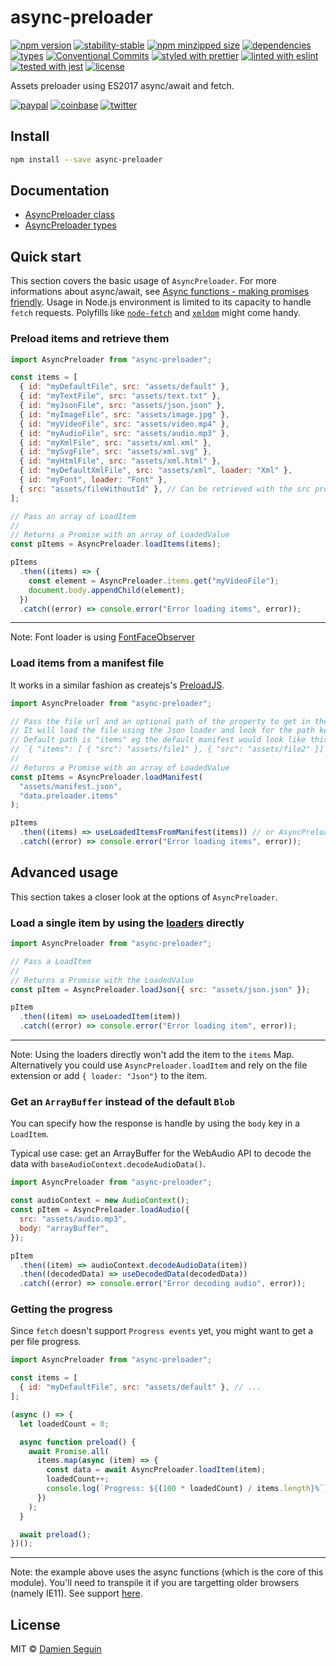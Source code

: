 # async-preloader

[![npm version](https://img.shields.io/npm/v/async-preloader)](https://www.npmjs.com/package/async-preloader)
[![stability-stable](https://img.shields.io/badge/stability-stable-green.svg)](https://www.npmjs.com/package/async-preloader)
[![npm minzipped size](https://img.shields.io/bundlephobia/minzip/async-preloader)](https://www.npmjs.com/package/async-preloader)
[![dependencies](https://img.shields.io/david/dmnsgn/async-preloader)](https://github.com/dmnsgn/async-preloader/blob/main/package.json)
[![types](https://img.shields.io/npm/types/async-preloader)](https://github.com/microsoft/TypeScript)
[![Conventional Commits](https://img.shields.io/badge/Conventional%20Commits-1.0.0-fa6673.svg)](https://conventionalcommits.org)
[![styled with prettier](https://img.shields.io/badge/styled_with-Prettier-f8bc45.svg?logo=prettier)](https://github.com/prettier/prettier)
[![linted with eslint](https://img.shields.io/badge/linted_with-ES_Lint-4B32C3.svg?logo=eslint)](https://github.com/eslint/eslint)
[![tested with jest](https://img.shields.io/badge/tested_with-jest-99424f.svg)](https://github.com/facebook/jest)
[![license](https://img.shields.io/github/license/dmnsgn/async-preloader)](https://github.com/dmnsgn/async-preloader/blob/main/LICENSE.md)

Assets preloader using ES2017 async/await and fetch.

[![paypal](https://img.shields.io/badge/donate-paypal-informational?logo=paypal)](https://paypal.me/dmnsgn)
[![coinbase](https://img.shields.io/badge/donate-coinbase-informational?logo=coinbase)](https://commerce.coinbase.com/checkout/56cbdf28-e323-48d8-9c98-7019e72c97f3)
[![twitter](https://img.shields.io/twitter/follow/dmnsgn?style=social)](https://twitter.com/dmnsgn)

## Install

```bash
npm install --save async-preloader
```

## Documentation

- [AsyncPreloader class](https://dmnsgn.github.io/async-preloader/classes/index.asyncpreloader.html)
- [AsyncPreloader types](https://dmnsgn.github.io/async-preloader/modules/types.html)

## Quick start

This section covers the basic usage of `AsyncPreloader`. For more informations about async/await, see [Async functions - making promises friendly](https://developers.google.com/web/fundamentals/primers/async-functions). Usage in Node.js environment is limited to its capacity to handle `fetch` requests. Polyfills like [`node-fetch`](https://www.npmjs.com/package/node-fetch) and [`xmldom`](https://www.npmjs.com/package/xmldom) might come handy.

### Preload items and retrieve them

```javascript
import AsyncPreloader from "async-preloader";

const items = [
  { id: "myDefaultFile", src: "assets/default" },
  { id: "myTextFile", src: "assets/text.txt" },
  { id: "myJsonFile", src: "assets/json.json" },
  { id: "myImageFile", src: "assets/image.jpg" },
  { id: "myVideoFile", src: "assets/video.mp4" },
  { id: "myAudioFile", src: "assets/audio.mp3" },
  { id: "myXmlFile", src: "assets/xml.xml" },
  { id: "mySvgFile", src: "assets/xml.svg" },
  { id: "myHtmlFile", src: "assets/xml.html" },
  { id: "myDefaultXmlFile", src: "assets/xml", loader: "Xml" },
  { id: "myFont", loader: "Font" },
  { src: "assets/fileWithoutId" }, // Can be retrieved with the src property eg. AsyncPreloader.items.get("assets/fileWithoutId")
];

// Pass an array of LoadItem
//
// Returns a Promise with an array of LoadedValue
const pItems = AsyncPreloader.loadItems(items);

pItems
  .then((items) => {
    const element = AsyncPreloader.items.get("myVideoFile");
    document.body.appendChild(element);
  })
  .catch((error) => console.error("Error loading items", error));
```

---

Note: Font loader is using [FontFaceObserver](https://github.com/bramstein/fontfaceobserver)

### Load items from a manifest file

It works in a similar fashion as createjs's [PreloadJS](http://www.createjs.com/docs/preloadjs/classes/LoadQueue.html).

```javascript
import AsyncPreloader from "async-preloader";

// Pass the file url and an optional path of the property to get in the JSON file.
// It will load the file using the Json loader and look for the path key expecting an array of `LoadItem`s.
// Default path is "items" eg the default manifest would look like this:
// `{ "items": [ { "src": "assets/file1" }, { "src": "assets/file2" }] }`
//
// Returns a Promise with an array of LoadedValue
const pItems = AsyncPreloader.loadManifest(
  "assets/manifest.json",
  "data.preloader.items"
);

pItems
  .then((items) => useLoadedItemsFromManifest(items)) // or AsyncPreloader.items.get("src or id")
  .catch((error) => console.error("Error loading items", error));
```

## Advanced usage

This section takes a closer look at the options of `AsyncPreloader`.

### Load a single item by using the [loaders](https://github.com/dmnsgn/async-preloader/blob/master/src/index.ts#L40) directly

```javascript
import AsyncPreloader from "async-preloader";

// Pass a LoadItem
//
// Returns a Promise with the LoadedValue
const pItem = AsyncPreloader.loadJson({ src: "assets/json.json" });

pItem
  .then((item) => useLoadedItem(item))
  .catch((error) => console.error("Error loading item", error));
```

---

Note: Using the loaders directly won't add the item to the `items` Map.
Alternatively you could use `AsyncPreloader.loadItem` and rely on the file extension or add `{ loader: "Json"}` to the item.

### Get an `ArrayBuffer` instead of the default `Blob`

You can specify how the response is handle by using the `body` key in a `LoadItem`.

Typical use case: get an ArrayBuffer for the WebAudio API to decode the data with `baseAudioContext.decodeAudioData()`.

```javascript
import AsyncPreloader from "async-preloader";

const audioContext = new AudioContext();
const pItem = AsyncPreloader.loadAudio({
  src: "assets/audio.mp3",
  body: "arrayBuffer",
});

pItem
  .then((item) => audioContext.decodeAudioData(item))
  .then((decodedData) => useDecodedData(decodedData))
  .catch((error) => console.error("Error decoding audio", error));
```

### Getting the progress

Since `fetch` doesn't support `Progress events` yet, you might want to get a per file progress.

```javascript
import AsyncPreloader from "async-preloader";

const items = [
  { id: "myDefaultFile", src: "assets/default" }, // ...
];

(async () => {
  let loadedCount = 0;

  async function preload() {
    await Promise.all(
      items.map(async (item) => {
        const data = await AsyncPreloader.loadItem(item);
        loadedCount++;
        console.log(`Progress: ${(100 * loadedCount) / items.length}%`);
      })
    );
  }

  await preload();
})();
```

---

Note: the example above uses the async functions (which is the core of this module). You'll need to transpile it if you are targetting older browsers (namely IE11). See support [here](https://caniuse.com/#feat=async-functions).

## License

MIT © [Damien Seguin](https://github.com/dmnsgn)
